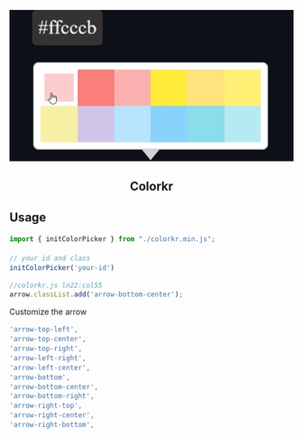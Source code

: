 <p align=center>
    <img src="./finalcolor.png">
</p>

## <p align=center>Colorkr</p>


<p>

## Usage
```js
import { initColorPicker } from "./colorkr.min.js";

// your id and class 
initColorPicker('your-id')

```



```js
//colorkr.js ln22:col55
arrow.classList.add('arrow-bottom-center');
```
Customize the arrow 
```js
'arrow-top-left',
'arrow-top-center',
'arrow-top-right',
'arrow-left-right',
'arrow-left-center',
'arrow-bottom',
'arrow-bottom-center',
'arrow-bottom-right',
'arrow-right-top',
'arrow-right-center',
'arrow-right-bottom',
```
</p>